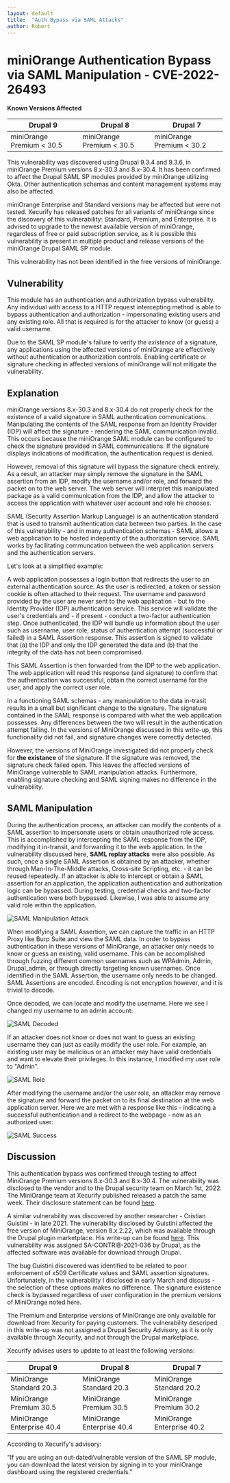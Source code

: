 ```yaml
---
layout: default
title:  "Auth Bypass via SAML Attacks"
author: Robert
---
```


# miniOrange Authentication Bypass via SAML Manipulation - CVE-2022-26493

**Known Versions Affected**

| Drupal 9 |  Drupal 8     | Drupal 7 |
| ----------- | ----------- | ----------- |
| miniOrange Premium < 30.5 | miniOrange Premium < 30.5      | miniOrange Premium < 30.2       |

This vulnerability was discovered using Drupal 9.3.4 and 9.3.6, in miniOrange Premium versions 8.x-30.3 and 8.x-30.4. It has been confirmed to affect the Drupal SAML SP modules provided by miniOrange utilizing Okta.  Other authentication schemas and content management systems may also be affected.

miniOrange Enterprise and Standard versions may be affected but were not tested. Xecurify has released patches for all variants of miniOrange since the discovery
of this vulnerability: Standard, Premium, and Enterprise.  It is advised to upgrade to the newest available version of miniOrange, regardless of free or paid subscription service, as it is possible this vulnerability is present in multiple product and release versions of the miniOrange Drupal SAML SP module. 

This vulnerability has not been identified in the free versions of miniOrange.

## Vulnerability

This module has an authentication and authorization bypass vulnerability. Any individual with access to a HTTP request intercepting method is able to bypass 
authentication and authorization - impersonating existing users and any existing role. All that is required is for the attacker to know (or guess) a valid username.

Due to the SAML SP module's failure to verify *the existence* of a signature, any applications using the affected versions of miniOrange are effectively without authentication or authorization controls. Enabling certificate or signature checking in affected versions of miniOrange will not mitigate the vulnerability.

## Explanation

miniOrange versions 8.x-30.3 and 8.x-30.4 do not properly check for the existence of a valid signature in SAML authentication communications.  Manipulating the contents of the SAML response from an Identity Provider (IDP) will affect the signature - rendering the SAML communication invalid.  This occurs because the miniOrange 
SAML module can be configured to check the signature provided in SAML communications. If the signature displays indications of modification, the authentication
request is denied.  

However, removal of this signature will bypass the signature check entirely. As a result, an attacker may simply remove the signature in the SAML assertion from an IDP, modify the username and/or role, and forward the packet on to the web server.
The web server will interpret this manipulated package as a valid communication from the IDP, and allow the attacker to access the application with whatever user account and role he chooses.

SAML (Security Assertion Markup Language) is an authentication standard that is used to transmit authentication data between two parties.  In the case of this vulnerability - 
and in many authentication schemas - SAML allows a web application to be hosted indepently of the authorization service.  SAML works by facilitating communcation between the web application servers 
and the authentication servers.  

Let's look at a simplified example:

A web application possesses a login button that redirects the user to an external authentication source.  As the user is redirected, a token or session cookie is often attached to their request.  The username and
password provided by the user are never sent to the web application - but to the Identity Provider (IDP) authentication service.  This service will validate the user's credentials and - if present - conduct
a two-factor authentication step.  Once authenticated, the IDP will bundle up information about the user such as username, user role, status of authentication attempt (successful or failed) in a SAML Assertion response. This assertion is signed
to validate that (a) the IDP and only the IDP generated the data and (b) that the integrity of the data has not been compromised.

This SAML Assertion is then forwarded from the IDP to the web application.  The web application will read this response (and signature) to confirm that the authentication was successful, obtain the correct username for the user, and apply the correct user role.

In a functioning SAML schemas - any manipulation to the data in-trasit results in a small but significant change to the signature.  The signature contained in the SAML response is compared with what the web application possesses.
Any differences between the two will result in the authentication attempt failing.  In the versions of MiniOrange discussed in this write-up, this functionality did not fail, and signature changes were correctly detected.

However, the versions of MiniOrange investigated did not properly check for **the existance** of the signature.  If the signature was removed, the signature check failed open. This leaves the affected versions of MiniOrange vulnerable to SAML manipulation attacks. Furthermore, enabling signature checking and SAML signing makes no difference in the vulnerability. 

## SAML Manipulation

During the authentication process, an attacker can modify the contents of a SAML assertion to impersonate users or obtain unauthorized role access. This is 
accomplished by intercepting the SAML response from the IDP, modifying it in-transit, and forwarding it to the web application.  In the vulnerability discussed here, **SAML replay attacks**
were also possible.  As such, once a single SAML Assertion is obtained by an attacker, whether through Man-In-The-Middle attacks, Cross-site Scripting, etc. - it can be reused repeatedly.  If an attacker is able to intercept or obtain 
a SAML assertion for an application, the application authentication and authorization logic can be bypassed. During testing, credential checks and two-factor authentication were both bypassed.  Likewise, I was able to assume any valid role within the application.

![SAML Manipulation Attack](/docs/assets/images/SAML_cap2.PNG)

When modifying a SAML Assertion, we can capture the traffic in an HTTP Proxy like Burp Suite and view the SAML data. In order to bypass authentication in these versions
of MiniOrange, an attacker only needs to know or guess an existing, valid username.  This can be accomplished through fuzzing different common usernames such as WPAdmin, Admin,
Drupal_admin, or through directly targeting known usernames. Once identified in the SAML Assertion, the username only needs to be changed.  SAML Assertions are encoded. Encoding is not encryption however, and it is trivial to decode.

Once decoded, we can locate and modify the username.  Here we see I changed my username to an admin account:

![SAML Decoded](/docs/assets/images/evil_admin.png)

If an attacker does not know or does not want to guess an existing username they can just as easily modify the user role. For example, an existing user may be malicious or an attacker may have valid credentials and want to elevate their privileges. In this instance, I modified my user role to "Admin".

![SAML Role](/docs/assets/images/SAML_role_1.PNG)

After modifying the username and/or the user role, an attacker may remove the signature and forward the packet on to its final destination at the web application server. Here we are met with a response like this - indicating a successful authentication and a redirect to the webpage - now as an authorized user:

![SAML Success](/docs/assets/images/success.png)

## Discussion

This authentication bypass was confirmed through testing to affect MiniOrange Premium versions 8.x-30.3 and 8.x-30.4.  The vulnerability was disclosed to the vendor and to the Drupal security team on March 1st, 2022. The MiniOrange team at Xecurify published released a patch the same week. Their disclosure statement can be found [here](https://plugins.miniorange.com/wp-content/uploads/2022/05/CVE-miniOrange-SAML.pdf).

A similar vulnerability was discovered by another researcher - Cristian Guistini - in late 2021. The vulnerability disclosed by Guistini affected the free version of MiniOrange, version 8.x.2.22, which was available through the Drupal plugin marketplace. His write-up can be found [here](https://blog.hacktivesecurity.com/index.php/2021/07/09/sa-contrib-2021-036-notsosaml-privilege-escalation-via-xml-signature-wrapping-on-minorangesaml-drupal-plugin/).  This vulnerability was assigned SA-CONTRIB-2021-036 by Drupal, as the affected software was available for download through Drupal.

The bug Guistini discovered was identified to be related to poor enforcement of x509 Certificate values and SAML assertion signatures. Unfortunately, in the vulnerability I disclosed in early March and discuss - the selection of these options makes no difference.  The signature existence check is bypassed regardless of user configuration in the premium versions of MiniOrange noted here.  

The Premium and Enterprise versions of MiniOrange are only available for download from Xecurity for paying customers.  The vulnerability descriped in this write-up was not assigned a Drupal Security Advisory, as it is only available through Xecurify, and not through the Drupal marketplace.

Xecurify advises users to update to at least the following versions:


| Drupal 9 |  Drupal 8     | Drupal 7 |
| ----------- | ----------- | ----------- |
| MiniOrange Standard 20.3 | MiniOrange Standard 20.3     | MiniOrange Standard 20.2      |
| MiniOrange Premium 30.5 | MiniOrange Premium 30.5      | MiniOrange Premium 30.2       |
| MiniOrange Enterprise 40.4 | MiniOrange Enterprise 40.4      | MiniOrange Enterprise 40.2      |

According to Xecurify's advisory: 

"If you are using an out-dated/vulnerable version of the SAML SP module, you can
download the latest version by signing in to your miniOrange dashboard using the
registered credentials."

